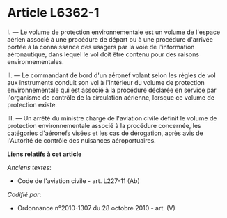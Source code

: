 # Article L6362-1

I. ― Le volume de protection environnementale est un volume de l'espace aérien associé à une procédure de départ ou à une
procédure d'arrivée portée à la connaissance des usagers par la voie de l'information aéronautique, dans lequel le vol doit
être contenu pour des raisons environnementales.

II. ― Le commandant de bord d'un aéronef volant selon les règles de vol aux instruments conduit son vol à l'intérieur du
volume de protection environnementale qui est associé à la procédure déclarée en service par l'organisme de contrôle de la
circulation aérienne, lorsque ce volume de protection existe.

III. ― Un arrêté du ministre chargé de l'aviation civile définit le volume de protection environnementale associé à la
procédure concernée, les catégories d'aéronefs visées et les cas de dérogation, après avis de l'Autorité de contrôle des
nuisances aéroportuaires.

**Liens relatifs à cet article**

_Anciens textes_:

  - Code de l'aviation civile - art. L227-11 (Ab)

_Codifié par_:

  - Ordonnance n°2010-1307 du 28 octobre 2010 - art. (V)
